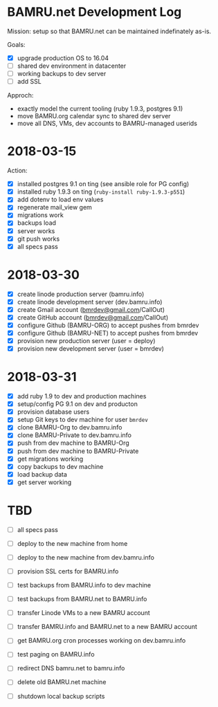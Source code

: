 # BAMRU.net Development Log

Mission: setup so that BAMRU.net can be maintained indefinately as-is.

Goals:
- [x] upgrade production OS to 16.04
- [ ] shared dev environment in datacenter
- [ ] working backups to dev server
- [ ] add SSL

Approch:
- exactly model the current tooling (ruby 1.9.3, postgres 9.1)
- move BAMRU.org calendar sync to shared dev server
- move all DNS, VMs, dev accounts to BAMRU-managed userids

# 2018-03-15

Action:
- [x] installed postgres 9.1 on ting (see ansible role for PG config)
- [x] installed ruby 1.9.3 on ting (`ruby-install ruby-1.9.3-p551`)
- [x] add dotenv to load env values
- [x] regenerate mail_view gem
- [x] migrations work
- [x] backups load
- [x] server works
- [x] git push works
- [x] all specs pass

# 2018-03-30

- [x] create linode production server  (bamru.info)
- [x] create linode development server (dev.bamru.info)
- [x] create Gmail account  (bmrdev@gmail.com/CallOut) 
- [x] create GitHub account (bmrdev@gmail.com/CallOut)
- [x] configure Github (BAMRU-ORG) to accept pushes from bmrdev
- [x] configure Github (BAMRU-NET) to accept pushes from bmrdev
- [x] provision new production server  (user = deploy)
- [x] provision new development server (user = bmrdev)

# 2018-03-31

- [x] add ruby 1.9 to dev and production machines
- [x] setup/config PG 9.1 on dev and producton
- [x] provision database users
- [x] setup Git keys to dev machine for user `bmrdev`
- [x] clone BAMRU-Org to dev.bamru.info
- [x] clone BAMRU-Private to dev.bamru.info
- [x] push from dev machine to BAMRU-Org
- [x] push from dev machine to BAMRU-Private
- [x] get migrations working
- [x] copy backups to dev machine
- [x] load backup data
- [x] get server working

# TBD

- [ ] all specs pass

- [ ] deploy to the new machine from home
- [ ] deploy to the new machine from dev.bamru.info

- [ ] provision SSL certs for BAMRU.info

- [ ] test backups from BAMRU.info to dev machine
- [ ] test backups from BAMRU.net to BAMRU.info

- [ ] transfer Linode VMs to a new BAMRU account
- [ ] transfer BAMRU.info and BAMRU.net to a new BAMRU account

- [ ] get BAMRU.org cron processes working on dev.bamru.info

- [ ] test paging on BAMRU.info
- [ ] redirect DNS bamru.net to bamru.info

- [ ] delete old BAMRU.net machine
- [ ] shutdown local backup scripts

